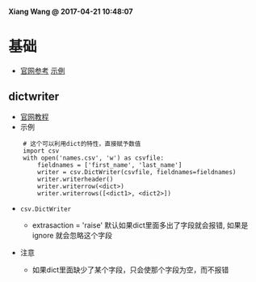#### Xiang Wang @ 2017-04-21 10:48:07

# 基础
* [官网参考](https://docs.python.org/3/library/csv.html) [示例](./csv_test.py)


## dictwriter

* [官网教程](https://docs.python.org/3/library/csv.html#csv.DictWriter)
* 示例
```
    # 这个可以利用dict的特性，直接赋予数值
    import csv
    with open('names.csv', 'w') as csvfile:
        fieldnames = ['first_name', 'last_name']
        writer = csv.DictWriter(csvfile, fieldnames=fieldnames)
        writer.writerheader()
        writer.writerrow(<dict>)
        writer.writerrows([<dict1>, <dict2>])
```
* `csv.DictWriter`
    * extrasaction = 'raise' 默认如果dict里面多出了字段就会报错, 如果是ignore 就会忽略这个字段

* 注意
    * 如果dict里面缺少了某个字段，只会使那个字段为空，而不报错
